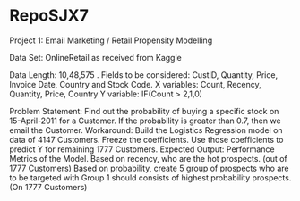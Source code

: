 # RepoSJX7
Project 1: Email Marketing / Retail Propensity Modelling

Data Set: OnlineRetail as received from Kaggle

Data Length: 10,48,575
.
Fields to be considered: CustID, Quantity, Price, Invoice Date, Country and Stock Code.
X variables: Count, Recency, Quantity, Price, Country
Y variable: IF(Count > 2,1,0)

Problem Statement: 
Find out the probability of buying a specific stock on 15-April-2011 for a Customer. If the probability is greater than 0.7, then we email the Customer. 
Workaround:
Build the Logistics Regression model on data of 4147 Customers. Freeze the coefficients. 
Use those coefficients to predict Y for remaining 1777 Customers. 
Expected Output:
Performance Metrics of the Model.
Based on recency, who are the hot prospects. (out of 1777 Customers)
Based on probability, create 5 group of prospects who are to be targeted with Group 1 should consists of highest probability prospects. (On 1777 Customers)

